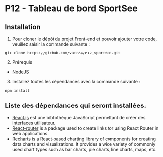 # P12 - Tableau de bord SportSee



## Installation

1. Pour cloner le dépôt du projet Front-end et pouvoir ajouter votre code, veuillez saisir la commande suivante :

```
git clone https://github.com/vatr84/P12_SportSee.git
```

2. Prérequis

- [NodeJS](https://nodejs.org/en/)

3. Installez toutes les dépendances avec la commande suivante :

```
npm install
```

## Liste des dépendances qui seront installées:

- [React.js](https://fr.reactjs.org/) est une bibliothèque JavaScript permettant de créer des interfaces utilisateur.
- [React-router](https://www.npmjs.com/package/react-router) is a package used to create links for using React Router in web applications.
- [Recharts](https://recharts.org/en-US) is a React-based charting library of components for creating data charts and visualizations. It provides a wide variety of commonly used chart types such as bar charts, pie charts, line charts, maps, etc.